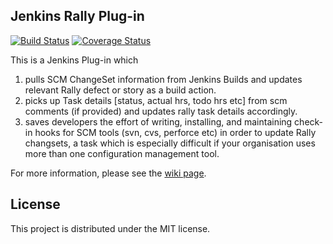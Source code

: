 ## Jenkins Rally Plug-in
[![Build Status](https://travis-ci.org/mike-rogers/rally-plugin.svg?branch=minor-refactoring)](https://travis-ci.org/mike-rogers/rally-plugin)
[![Coverage Status](https://coveralls.io/repos/mike-rogers/rally-plugin/badge.svg)](https://coveralls.io/r/mike-rogers/rally-plugin)

This is a Jenkins Plug-in which

1. pulls SCM ChangeSet information from Jenkins Builds and updates relevant Rally defect or story as a build action.
1. picks up Task details [status, actual hrs, todo hrs etc] from scm comments (if provided) and updates rally task details accordingly.
1. saves developers the effort of writing, installing, and maintaining check-in hooks for SCM tools (svn, cvs, perforce etc) in order to update Rally changsets, a task which is especially difficult if your organisation uses more than one configuration management tool.

For more information, please see the [wiki page](https://wiki.jenkins-ci.org/display/JENKINS/Rally+plugin).

## License

This project is distributed under the MIT license.